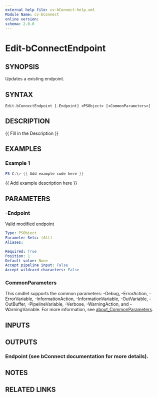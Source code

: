 ```yaml
---
external help file: cv-bConnect-help.xml
Module Name: cv-bConnect
online version:
schema: 2.0.0
---
```


# Edit-bConnectEndpoint

## SYNOPSIS
Updates a existing endpoint.

## SYNTAX

```
Edit-bConnectEndpoint [-Endpoint] <PSObject> [<CommonParameters>]
```

## DESCRIPTION
{{ Fill in the Description }}

## EXAMPLES

### Example 1
```powershell
PS C:\> {{ Add example code here }}
```

{{ Add example description here }}

## PARAMETERS

### -Endpoint
Valid modified endpoint

```yaml
Type: PSObject
Parameter Sets: (All)
Aliases:

Required: True
Position: 1
Default value: None
Accept pipeline input: False
Accept wildcard characters: False
```

### CommonParameters
This cmdlet supports the common parameters: -Debug, -ErrorAction, -ErrorVariable, -InformationAction, -InformationVariable, -OutVariable, -OutBuffer, -PipelineVariable, -Verbose, -WarningAction, and -WarningVariable. For more information, see [about_CommonParameters](http://go.microsoft.com/fwlink/?LinkID=113216).

## INPUTS

## OUTPUTS

### Endpoint (see bConnect documentation for more details).
## NOTES

## RELATED LINKS
